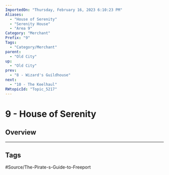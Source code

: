 ```yaml
---
ImportedOn: "Thursday, February 16, 2023 6:10:23 PM"
Aliases:
  - "House of Serenity"
  - "Serenity House"
  - "Area 9"
Category: "Merchant"
Prefix: "9"
Tags:
  - "Category/Merchant"
parent:
  - "Old City"
up:
  - "Old City"
prev:
  - "8 - Wizard's Guildhouse"
next:
  - "10 - The Keelhaul"
RWtopicId: "Topic_5217"
---
```

# 9 - House of Serenity
## Overview

---
## Tags
#Source/The-Pirate-s-Guide-to-Freeport


